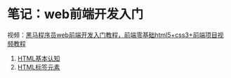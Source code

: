 # 笔记：web前端开发入门

视频：[黑马程序员web前端开发入门教程，前端零基础html5+css3+前端项目视频教程](https://www.bilibili.com/video/BV1Kg411T7t9/?vd_source=46ed189dd0398c0085616569579751b7)

1. [HTML基本认知](/001-html/html-basic.md)
2. [HTML标签元素](/001-html/html-element.md)